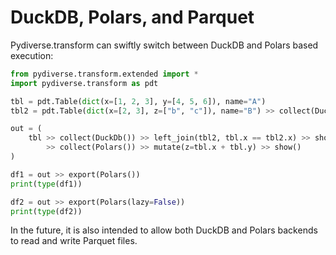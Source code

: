 # DuckDB, Polars, and Parquet

Pydiverse.transform can swiftly switch between DuckDB and Polars based execution:

```python
from pydiverse.transform.extended import *
import pydiverse.transform as pdt

tbl = pdt.Table(dict(x=[1, 2, 3], y=[4, 5, 6]), name="A")
tbl2 = pdt.Table(dict(x=[2, 3], z=["b", "c"]), name="B") >> collect(DuckDb())

out = (
    tbl >> collect(DuckDb()) >> left_join(tbl2, tbl.x == tbl2.x) >> show_query() 
        >> collect(Polars()) >> mutate(z=tbl.x + tbl.y) >> show()
)

df1 = out >> export(Polars())
print(type(df1))

df2 = out >> export(Polars(lazy=False))
print(type(df2))
```

In the future, it is also intended to allow both DuckDB and Polars backends to read and write Parquet files.